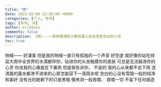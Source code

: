 ```yaml
---
title: "雨"
date: 2023-02-09 12:26:00 +0800
categories: [个人, 写作]
tags: [写作, 诗]
author: eridanus
comments: false
description: 《雨》—-一首物理课和计算机课上突发灵感写出的小诗
toc: true
---
```

呐喊——
好凄美
但是我的呐喊一直只有孤独的一个声音
好空虚
就好像你站在倾盆大雨中全世界的水滴都伴你，钻进你的头发触摸你的皮肤
可总是无法敲进你的心灵
你说我的心像是在下暴雨
但是我告诉你，
不是的
我的心从来都不会下雨
连清晨的露水都渗不进来的心房怎能容下一滴雨水呢
空白的心没有雪国一般的纯净和美好
没有光的她剩下的只是黑暗
像黑洞一般吞噬、
吞噬一切
不留下任何痕迹

